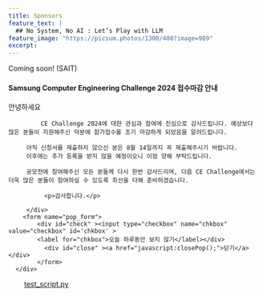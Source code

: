 ```yaml
---
title: Sponsors
feature_text: |
  ## No System, No AI : Let’s Play with LLM
feature_image: "https://picsum.photos/1300/400?image=989"
excerpt:
---
```


Coming soon!
(SAIT)


<!-- layer popup content -->

<div class="layerPopup" id="layer_popup" style="visibility: visible;">
    <div class="layerBox">
        <h4 class="title">Samsung Computer Engineering Challenge 2024 접수마감 안내</h4>
        <div class="cont">
            <p>안녕하세요</p>
	      
             CE Challenge 2024에 대한 관심과 참여에 진심으로 감사드립니다. 예상보다 많은 분들이 지원해주신 덕분에 참가접수를 조기 마감하게 되었음을 알려드립니다.    

	     아직 신청서를 제출하지 않으신 분은 8월 14일까지 꼭 제출해주시기 바랍니다.    
	     이후에는 추가 등록을 받지 않을 예정이오니 이점 양해 부탁드립니다.    
                
	     공모전에 참여해주신 모든 분들께 다시 한번 감사드리며, 다음 CE Challenge에서는 더욱 많은 분들이 참여하실 수 있도록 최선을 다해 준비하겠습니다.    

              <p>감사합니다.</p>    
                  
         </div>
        <form name="pop_form">
            <div id="check" ><input type="checkbox" name="chkbox" value="checkbox" id='chkbox' >
            <label for="chkbox">오늘 하루동안 보지 않기</label></div>
		      <div id="close" ><a href="javascript:closePop();">닫기</a></div>    
		    </form>
	  </div>
</div>



 &nbsp;&nbsp;&nbsp;&nbsp;&nbsp;&nbsp;&nbsp;&nbsp;<a target="_blank" href="assets/files/test.py">test_script.py</a>

